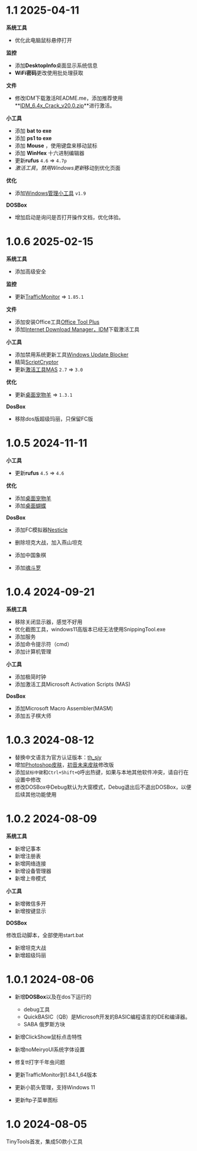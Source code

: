 # 1.1 2025-04-11

**系统工具**

- 优化此电脑鼠标悬停打开

**监控**

- 添加**DesktopInfo**桌面显示系统信息
- **WiFi密码**更改使用批处理获取

**文件**

- 修改IDM下载激活README.me，添加推荐使用**[IDM_6.4x_Crack_v20.0.zip](https://workupload.com/start/rc3RUBd677n)**进行激活。

**小工具**

- 添加 **bat to exe**
- 添加 **ps1 to exe**
- 添加 **Mouse** ，使用键盘来移动鼠标
- 添加 **WinHex** 十六进制编辑器
- 更新**rufus** `4.6` => `4.7p`
- *激活工具*，*禁用Windows更新*移动到优化页面

**优化**

- 添加[Windows管理小工具](https://github.com/Zhu-junwei/Windows-Manage-Tool) `v1.9`

**DOSBox**

- 增加启动是询问是否打开操作文档，优化体验。

# 1.0.6 2025-02-15

**系统工具**

- 添加高级安全

**监控**

- 更新[TrafficMonitor](https://github.com/zhongyang219/TrafficMonitor) => `1.85.1`

**文件**

- 添加安装Office工具[Office Tool Plus](https://otp.landian.vip/zh-cn/)
- 添加[Internet Download Manager，IDM](https://www.internetdownloadmanager.com/)下载激活工具

**小工具**

- 添加禁用系统更新工具[Windows Update Blocker](http://www.th-sjy.com/?p=3109)
- 精简[ScriptCryptor](https://www.dayanzai.me/scriptcryptor.html)
- 更新[激活工具MAS](https://github.com/massgravel/Microsoft-Activation-Scripts) `2.7` => `3.0`

**优化**

- 更新[桌面宠物羊](https://github.com/Adrianotiger/desktopPet) => `1.3.1`

**DosBox**

- 移除dos版超级玛丽，只保留FC版

# 1.0.5 2024-11-11

**小工具**

- 更新**rufus** `4.5` => `4.6`

**优化**

- 添加[桌面宠物羊](http://www.th-sjy.com/?p=3109)
- 添加[桌面蝴蝶](http://www.th-sjy.com/?p=10138)

**DosBox**

- 添加FC模拟器[Nesticle](https://skywind.me/wiki/上古软件仓)

- 删除坦克大战，加入燕山坦克
- 添加中国象棋
- 添加[魂斗罗]([https://m.fcnes.com/fc/act/38.html)

# 1.0.4 2024-09-21

**系统工具**

- 移除关闭显示器，感觉不好用
- 优化截图工具，windows11高版本已经无法使用SnippingTool.exe
- 添加服务
- 添加命令提示符（cmd）
- 添加计算机管理

**小工具**

- 添加极简时钟
- 添加激活工具Microsoft Activation Scripts (MAS)

**DosBox**

- 添加Microsoft Macro Assembler(MASM)
- 添加五子棋大师

# 1.0.3 2024-08-12

- 替换中文语言为官方认证版本：[th_sjy](http://www.th-sjy.com/?p=1973)
- 增加[Photoshop皮肤](https://github.com/canwdev/my-claunch-skins/tree/master)，[初音未来皮肤](http://shirosai.web.fc2.com/claunch/)修改版
- 添加`鼠标中键`和`Ctrl+Shift+Q`呼出热键，如果与本地其他软件冲突，请自行在设置中修改
- 修改DOSBox中Debug默认为大窗模式，Debug退出后不退出DOSBox，以便后续其他功能使用

# 1.0.2 2024-08-09

**系统工具**

- 新增记事本
- 新增注册表
- 新增网络连接
- 新增设备管理器
- 新增上帝模式

**小工具**

- 新增微信多开
- 新增按键显示

**DOSBox**

修改启动脚本，全部使用start.bat

- 新增坦克大战
- 新增超级玛丽

# 1.0.1 2024-08-06

- 新增**DOSBox**以及在dos下运行的
    - debug工具
    - QuickBASIC（QB）是Microsoft开发的BASIC编程语言的IDE和编译器。
    - SABA 俄罗斯方块

- 新增ClickShow鼠标点击特性
- 新增noMeiryoUI系统字体设置
- 修复tt打字千年虫问题
- 更新TrafficMonitor到1.84.1_64版本
- 更新小箭头管理，支持Windows 11
- 更新ftp子菜单图标

# 1.0  2024-08-05

TinyTools首发，集成50款小工具 